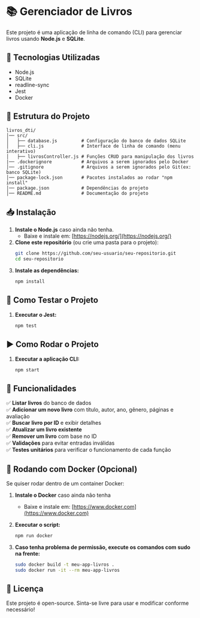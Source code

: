# 📚 Gerenciador de Livros

Este projeto é uma aplicação de linha de comando (CLI) para gerenciar livros usando **Node.js** e **SQLite**.

## 🚀 Tecnologias Utilizadas
- Node.js
- SQLite
- readline-sync
- Jest
- Docker

## 📂 Estrutura do Projeto
```
livros_dti/
│── src/
│   ├── database.js         # Configuração do banco de dados SQLite
│   ├── cli.js              # Interface de linha de comando (menu interativo)
│   ├── livrosController.js # Funções CRUD para manipulação dos livros
|── .dockerignore           # Arquivos a serem ignorados pelo Docker
│── .gitignore              # Arquivos a serem ignorados pelo Git(ex: banco SQLite)
│── package-lock.json       # Pacotes instalados ao rodar "npm install"
│── package.json            # Dependências do projeto
│── README.md               # Documentação do projeto

```

## 📥 Instalação
1. **Instale o Node.js** caso ainda não tenha.
    - Baixe e instale em: [https://nodejs.org/](https://nodejs.org/)
2. **Clone este repositório** (ou crie uma pasta para o projeto):
    ```sh
    git clone https://github.com/seu-usuario/seu-repositorio.git
    cd seu-repositorio
    ```
3. **Instale as dependências:**
    ```sh
    npm install
    ```

## 🧪 Como Testar o Projeto
1. **Executar o Jest:**
    ```sh
    npm test
    ```

## ▶️ Como Rodar o Projeto
1. **Executar a aplicação CLI:**
    ```sh
    npm start
    ````

## 📌 Funcionalidades
✅ **Listar livros** do banco de dados  
✅ **Adicionar um novo livro** com título, autor, ano, gênero, páginas e avaliação  
✅ **Buscar livro por ID** e exibir detalhes  
✅ **Atualizar um livro existente**  
✅ **Remover um livro** com base no ID  
✅ **Validações** para evitar entradas inválidas  
✅ **Testes unitários** para verificar o funcionamento de cada função

## 🐳 Rodando com Docker (Opcional)
Se quiser rodar dentro de um container Docker:

1. **Instale o Docker** caso ainda não tenha
    - Baixe e instale em: [https://www.docker.com](https://www.docker.com)

2. **Executar o script:**
    ```sh
    npm run docker
    ```
3. **Caso tenha problema de permissão, execute os comandos com sudo na frente:**
    ```sh
    sudo docker build -t meu-app-livros . 
    sudo docker run -it --rm meu-app-livros
    ```

## 📜 Licença
Este projeto é open-source. Sinta-se livre para usar e modificar conforme necessário!